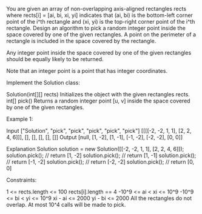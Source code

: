 
You are given an array of non-overlapping axis-aligned rectangles rects where
rects[i] = [ai, bi, xi, yi] indicates that (ai, bi) is the bottom-left corner
point of the i^th rectangle and (xi, yi) is the top-right corner point of the
i^th rectangle. Design an algorithm to pick a random integer point inside the
space covered by one of the given rectangles. A point on the perimeter of a
rectangle is included in the space covered by the rectangle.

Any integer point inside the space covered by one of the given rectangles
should be equally likely to be returned.

Note that an integer point is a point that has integer coordinates.

Implement the Solution class:


Solution(int[][] rects) Initializes the object with the given rectangles
rects.
int[] pick() Returns a random integer point [u, v] inside the space covered
by one of the given rectangles.



Example 1:


Input
["Solution", "pick", "pick", "pick", "pick", "pick"]
[[[[-2, -2, 1, 1], [2, 2, 4, 6]]], [], [], [], [], []]
Output
[null, [1, -2], [1, -1], [-1, -2], [-2, -2], [0, 0]]

Explanation
Solution solution = new Solution([[-2, -2, 1, 1], [2, 2, 4, 6]]);
solution.pick(); // return [1, -2]
solution.pick(); // return [1, -1]
solution.pick(); // return [-1, -2]
solution.pick(); // return [-2, -2]
solution.pick(); // return [0, 0]



Constraints:


1 <= rects.length <= 100
rects[i].length == 4
-10^9 <= ai < xi <= 10^9
-10^9 <= bi < yi <= 10^9
xi - ai <= 2000
yi - bi <= 2000
All the rectangles do not overlap.
At most 10^4 calls will be made to pick.




